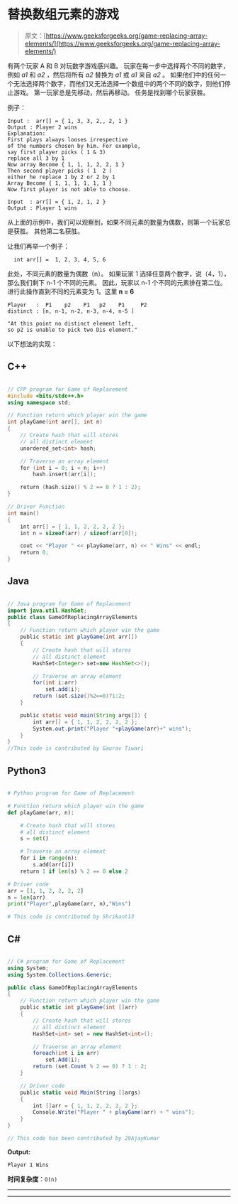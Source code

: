 # 替换数组元素的游戏

> 原文：[https://www.geeksforgeeks.org/game-replacing-array-elements/](https://www.geeksforgeeks.org/game-replacing-array-elements/)

有两个玩家 A 和 B 对玩数字游戏感兴趣。 玩家在每一步中选择两个不同的数字，例如 *a1* 和 *a2* ，然后将所有 *a2* 替换为 *a1* 或 *a1* 来自 *a2* 。 如果他们中的任何一个无法选择两个数字，而他们又无法选择一个数组中的两个不同的数字，则他们停止游戏。 第一玩家总是先移动，然后再移动。 任务是找到哪个玩家获胜。

例子：

```
Input :  arr[] = { 1, 3, 3, 2,, 2, 1 }
Output : Player 2 wins
Explanation:
First plays always looses irrespective
of the numbers chosen by him. For example,
say first player picks ( 1 & 3) 
replace all 3 by 1  
Now array Become { 1, 1, 1, 2, 2, 1 }
Then second player picks ( 1  2 )
either he replace 1 by 2 or 2 by 1 
Array Become { 1, 1, 1, 1, 1, 1 }
Now first player is not able to choose.

Input  : arr[] = { 1, 2, 1, 2 }
Output : Player 1 wins

```

从上面的示例中，我们可以观察到，如果不同元素的数量为偶数，则第一个玩家总是获胜。 其他第二名获胜。

让我们再举一个例子：

```
  int arr[] =  1, 2, 3, 4, 5, 6 
```

此处，不同元素的数量为偶数（n）。 如果玩家 1 选择任意两个数字，说（4，1），那么我们剩下 n-1 个不同的元素。 因此，玩家以 n-1 个不同的元素排在第二位。 进行此操作直到不同的元素变为 1。这里 **n = 6**

```
Player   :  P1    p2    P1   p2    P1     P2    
distinct : [n, n-1, n-2, n-3, n-4, n-5 ]  

"At this point no distinct element left, 
so p2 is unable to pick two Dis element."
```

以下想法的实现：

## C++

```cpp

// CPP program for Game of Replacement 
#include <bits/stdc++.h> 
using namespace std; 

// Function return which player win the game 
int playGame(int arr[], int n) 
{ 
    // Create hash that will stores 
    // all distinct element 
    unordered_set<int> hash; 

    // Traverse an array element 
    for (int i = 0; i < n; i++) 
        hash.insert(arr[i]); 

    return (hash.size() % 2 == 0 ? 1 : 2); 
} 

// Driver Function 
int main() 
{ 
    int arr[] = { 1, 1, 2, 2, 2, 2 }; 
    int n = sizeof(arr) / sizeof(arr[0]); 

    cout << "Player " << playGame(arr, n) << " Wins" << endl; 
    return 0; 
} 

```

## Java

```java

// Java program for Game of Replacement  
import java.util.HashSet; 
public class GameOfReplacingArrayElements  
{ 
    // Function return which player win the game  
    public static int playGame(int arr[]) 
    { 
        // Create hash that will stores  
        // all distinct element  
        HashSet<Integer> set=new HashSet<>(); 

        // Traverse an array element  
        for(int i:arr) 
            set.add(i); 
        return (set.size()%2==0)?1:2; 
    } 

    public static void main(String args[]) { 
        int arr[] = { 1, 1, 2, 2, 2, 2 };  
        System.out.print("Player "+playGame(arr)+" wins"); 
    } 
} 
//This code is contributed by Gaurav Tiwari 

```

## Python3

```py

# Python program for Game of Replacement  

# Function return which player win the game  
def playGame(arr, n): 

    # Create hash that will stores  
    # all distinct element  
    s = set() 

    # Traverse an array element  
    for i in range(n): 
        s.add(arr[i]) 
    return 1 if len(s) % 2 == 0 else 2

# Driver code 
arr = [1, 1, 2, 2, 2, 2] 
n = len(arr) 
print("Player",playGame(arr, n),"Wins") 

# This code is contributed by Shrikant13 

```

## C#

```cs

// C# program for Game of Replacement  
using System; 
using System.Collections.Generic; 

public class GameOfReplacingArrayElements  
{ 
    // Function return which player win the game  
    public static int playGame(int []arr) 
    { 
        // Create hash that will stores  
        // all distinct element  
        HashSet<int> set = new HashSet<int>(); 

        // Traverse an array element  
        foreach(int i in arr) 
            set.Add(i); 
        return (set.Count % 2 == 0) ? 1 : 2; 
    } 

    // Driver code 
    public static void Main(String []args) 
    { 
        int []arr = { 1, 1, 2, 2, 2, 2 };  
        Console.Write("Player " + playGame(arr) + " wins"); 
    } 
} 

// This code has been contributed by 29AjayKumar 

```

**Output:**

```
Player 1 Wins

```

**时间复杂度**：`O(n)`



* * *

* * *



